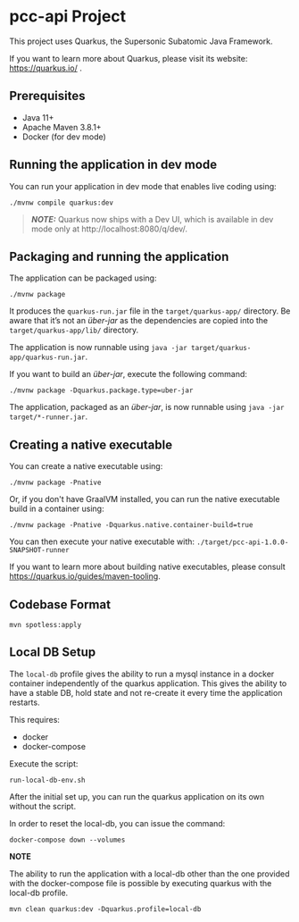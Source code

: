 # pcc-api Project

This project uses Quarkus, the Supersonic Subatomic Java Framework.

If you want to learn more about Quarkus, please visit its website: https://quarkus.io/ .

## Prerequisites
-   Java 11+
-   Apache Maven 3.8.1+
-   Docker (for dev mode)
## Running the application in dev mode

You can run your application in dev mode that enables live coding using:
```shell script
./mvnw compile quarkus:dev
```

> **_NOTE:_**  Quarkus now ships with a Dev UI, which is available in dev mode only at http://localhost:8080/q/dev/.

## Packaging and running the application

The application can be packaged using:
```shell script
./mvnw package
```
It produces the `quarkus-run.jar` file in the `target/quarkus-app/` directory.
Be aware that it’s not an _über-jar_ as the dependencies are copied into the `target/quarkus-app/lib/` directory.

The application is now runnable using `java -jar target/quarkus-app/quarkus-run.jar`.

If you want to build an _über-jar_, execute the following command:
```shell script
./mvnw package -Dquarkus.package.type=uber-jar
```

The application, packaged as an _über-jar_, is now runnable using `java -jar target/*-runner.jar`.

## Creating a native executable

You can create a native executable using: 
```shell script
./mvnw package -Pnative
```

Or, if you don't have GraalVM installed, you can run the native executable build in a container using: 
```shell script
./mvnw package -Pnative -Dquarkus.native.container-build=true
```

You can then execute your native executable with: `./target/pcc-api-1.0.0-SNAPSHOT-runner`

If you want to learn more about building native executables, please consult https://quarkus.io/guides/maven-tooling.

## Codebase Format
```shell
mvn spotless:apply
```

## Local DB Setup

The `local-db` profile gives the ability to run a mysql instance
in a docker container independently of the quarkus application.
This gives the ability to have a stable DB, hold state 
and not re-create it
every time the application restarts.

This requires:
- docker
- docker-compose

Execute the script:
```shell
run-local-db-env.sh
```

After the initial set up, you can run the quarkus application
on its own without the script.

In order to reset the local-db, you can issue the command:

```shell
docker-compose down --volumes
```

**NOTE**

The ability to run the application with a local-db other than
the one provided with the docker-compose file is possible by executing quarkus with the local-db profile.
```shell
mvn clean quarkus:dev -Dquarkus.profile=local-db
```